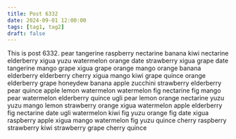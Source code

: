 ```yaml
---
title: Post 6332
date: 2024-09-01 12:00:00
tags: [tag1, tag2]
draft: false
---
```

This is post 6332.
pear
tangerine
raspberry
nectarine
banana
kiwi
nectarine
elderberry
xigua
yuzu
watermelon
orange
date
strawberry
xigua
grape
date
tangerine
mango
grape
xigua
grape
orange
mango
orange
banana
elderberry
elderberry
cherry
xigua
mango
kiwi
grape
quince
orange
elderberry
grape
honeydew
banana
apple
zucchini
strawberry
elderberry
pear
quince
apple
lemon
watermelon
watermelon
fig
nectarine
fig
mango
pear
watermelon
elderberry
quince
ugli
pear
lemon
orange
nectarine
yuzu
yuzu
mango
lemon
strawberry
orange
xigua
watermelon
apple
elderberry
fig
nectarine
date
ugli
watermelon
kiwi
fig
yuzu
orange
fig
date
xigua
raspberry
apple
xigua
mango
watermelon
fig
yuzu
quince
cherry
raspberry
strawberry
kiwi
strawberry
grape
cherry
quince

